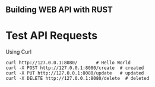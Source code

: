 ## Building WEB API with RUST

# Test API Requests

Using Curl
```
curl http://127.0.0.1:8080/       # Hello World
curl -X POST http://127.0.0.1:8080/create  # created
curl -X PUT http://127.0.0.1:8080/update   # updated
curl -X DELETE http://127.0.0.1:8080/delete  # deleted
```